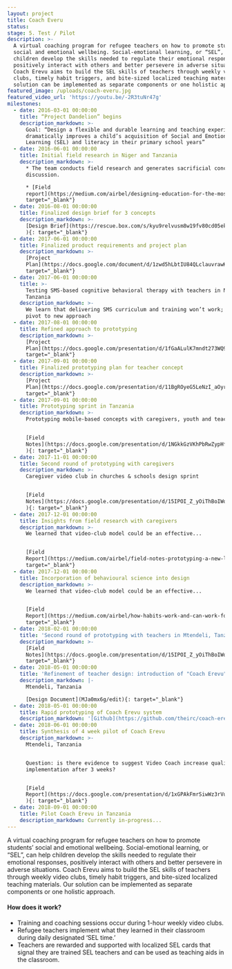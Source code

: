 ```yaml
---
layout: project
title: Coach Everu
status:
stage: 5. Test / Pilot
description: >-
  A virtual coaching program for refugee teachers on how to promote students’
  social and emotional wellbeing. Social-emotional learning, or “SEL”, can help
  children develop the skills needed to regulate their emotional responses,
  positively interact with others and better persevere in adverse situations.
  Coach Erevu aims to build the SEL skills of teachers through weekly video
  clubs, timely habit triggers, and bite-sized localized teaching materials. Our
  solution can be implemented as separate components or one holistic approach.
featured_image: /uploads/coach-everu.jpg
featured_video_url: 'https://youtu.be/-2R3tuNr47g'
milestones:
  - date: 2016-03-01 00:00:00
    title: “Project Dandelion” begins
    description_markdown: >-
      Goal: “Design a flexible and durable learning and teaching experience that
      dramatically improves a child’s acquisition of Social and Emotional
      Learning (SEL) and literacy in their primary school years”
  - date: 2016-06-01 00:00:00
    title: Initial field research in Niger and Tanzania
    description_markdown: >-
      * The team conducts field research and generates sacrificial concepts for
      discussion.

      * [Field
      report](https://medium.com/airbel/designing-education-for-the-most-vulnerable-people-8d2eb753edcd){:
      target="_blank"}
  - date: 2016-08-01 00:00:00
    title: Finalized design brief for 3 concepts
    description_markdown: >-
      [Design Brief](https://rescue.box.com/s/kyu9relvusm8w19fv80cd05ek0h9w5wi
      ){: target="_blank"}
  - date: 2017-06-01 00:00:00
    title: Finalized product requirements and project plan
    description_markdown: >-
      [Project
      Plan](https://docs.google.com/document/d/1zwd5hLbtIU84QLclauvrawK87TXwGmPMPb08wPCS0s4/edit?usp=sharing){:
      target="_blank"}
  - date: 2017-06-01 00:00:00
    title: >-
      Testing SMS-based cognitive behavioral therapy with teachers in Nyarugusu,
      Tanzania
    description_markdown: >-
      We learn that delivering SMS curriculum and training won’t work; must
      pivot to new approach
  - date: 2017-08-01 00:00:00
    title: Refined approach to prototyping
    description_markdown: >-
      [Project
      Plan](https://docs.google.com/presentation/d/1fGaALulK7mndt273WQ91YH9HK3OrvnsptHQ2HVwSxCo/edit?usp=sharing){:
      target="_blank"}
  - date: 2017-09-01 00:00:00
    title: Finalized prototyping plan for teacher concept
    description_markdown: >-
      [Project
      Plan](https://docs.google.com/presentation/d/11BgROyeG5LeNzI_aOyrfxRFJfXFPDbUWxx-s75gxNUc/edit?usp=sharing){:
      target="_blank"}
  - date: 2017-09-01 00:00:00
    title: Prototyping sprint in Tanzania
    description_markdown: >-
      Prototyping mobile-based concepts with caregivers, youth and teachers.


      [Field
      Notes](https://docs.google.com/presentation/d/1NGkkGzVKhPbRwZypHfd5OpYWZNLqu0YrEqLBUA1Fem0/edit?usp=sharing
      ){: target="_blank"}
  - date: 2017-11-01 00:00:00
    title: Second round of prototyping with caregivers
    description_markdown: >-
      Caregiver video club in churches & schools design sprint


      [Field
      Notes](https://docs.google.com/presentation/d/15IPOI_Z_yOiThBoIWomxNAHCPihMcZQBU4Yqkwvur9I/edit?usp=sharing
      ){: target="_blank"}
  - date: 2017-12-01 00:00:00
    title: Insights from field research with caregivers
    description_markdown: >-
      We learned that video-club model could be an effective...


      [Field
      Report](https://medium.com/airbel/field-notes-prototyping-a-new-learning-experience-with-caregivers-905476d86b3b){:
      target="_blank"}
  - date: 2017-12-01 00:00:00
    title: Incorporation of behavioural science into design
    description_markdown: >-
      We learned that video-club model could be an effective...


      [Field
      Report](https://medium.com/airbel/how-habits-work-and-can-work-for-our-work-with-refugees-d5a1f4adc661){:
      target="_blank"}
  - date: 2018-02-01 00:00:00
    title: 'Second round of prototyping with teachers in Mtendeli, Tanzania'
    description_markdown: >-
      [Field
      Notes](https://docs.google.com/presentation/d/15IPOI_Z_yOiThBoIWomxNAHCPihMcZQBU4Yqkwvur9I/edit#slide=id.g3244717204_0_5){:
      target="_blank"}
  - date: 2018-05-01 00:00:00
    title: 'Refinement of teacher design: introduction of "Coach Erevu" concept'
    description_markdown: |-
      Mtendeli, Tanzania

      [Design Document](MJa0mx6g/edit){: target="_blank"}
  - date: 2018-05-01 00:00:00
    title: Rapid prototyping of Coach Erevu system
    description_markdown: '[Github](https://github.com/theirc/coach-erevu){: target="_blank"}'
  - date: 2018-06-01 00:00:00
    title: Synthesis of 4 week pilot of Coach Erevu
    description_markdown: >-
      Mtendeli, Tanzania


      Question: is there evidence to suggest Video Coach increase quality SEL
      implementation after 3 weeks?


      [Field
      Report](https://docs.google.com/presentation/d/1xGPAkFmrSiwWz3rVud6YTlQ2mYGLIM1CQmt07rU6604/edit?usp=sharing
      ){: target="_blank"}
  - date: 2018-09-01 00:00:00
    title: Pilot Coach Erevu in Tanzania
    description_markdown: Currently in-progress...
---
```


A virtual coaching program for refugee teachers on how to promote students’ social and emotional wellbeing. Social-emotional learning, or “SEL”, can help children develop the skills needed to regulate their emotional responses, positively interact with others and better persevere in adverse situations. Coach Erevu aims to build the SEL skills of teachers through weekly video clubs, timely habit triggers, and bite-sized localized teaching materials. Our solution can be implemented as separate components or one holistic approach.&nbsp;

#### How does it work?

* Training and coaching sessions occur during 1-hour weekly video clubs.
* Refugee teachers implement what they learned in their classroom during daily designated ‘SEL time.’
* Teachers are rewarded and supported with localized SEL cards that signal they are trained SEL teachers and can be used as teaching aids in the classroom.